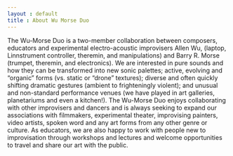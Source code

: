 ```yaml
---
layout : default
title : About Wu Morse Duo
---
```


The Wu-Morse Duo is a two-member collaboration between composers, educators and experimental electro-acoustic improvisers Allen Wu, (laptop, Linnstrument controller, theremin, and manipulations) and Barry R. Morse (trumpet, theremin, and electronics). We are interested in pure sounds and how they can be transformed into new sonic palettes; active, evolving and “organic” forms (vs. static or “drone” textures); diverse and often quickly shifting dramatic gestures (ambient to frighteningly violent); and unusual and non-standard performance venues (we have played in art galleries, planetariums and even a kitchen!). The Wu-Morse Duo enjoys collaborating with other improvisers and dancers and is always seeking to expand our associations with filmmakers, experimental theater, improvising painters, video artists, spoken word and any art forms from any other genre or culture. As educators, we are also happy to work with people new to improvisation through workshops and lectures and welcome opportunities to travel and share our art with the public.